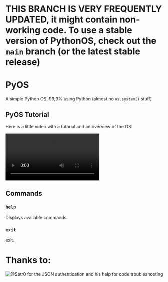 # THIS BRANCH IS VERY FREQUENTLY UPDATED, it might contain non-working code. To use a stable version of PythonOS, check out the `main` branch (or the latest stable release)

# PyOS
A simple Python OS. 99,9% using Python (almost no `os.system()` stuff)

## PyOS Tutorial

Here is a little video with a tutorial and an overview of the OS:

![Video](https://user-images.githubusercontent.com/76620155/157094664-a1ccc3ee-48f3-473e-8ec6-c10e899e2a6d.mp4)

## Commands

### `help`

Displays available commands.

### `exit`

exit.

# Thanks to:

![@Setr0](https://github.com/Setr0) for the JSON authentication and his help for code troubleshooting
